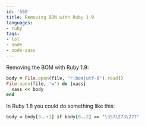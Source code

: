 ```yaml
---
id: '580'
title: Removing BOM with Ruby 1.9
languages:
- ruby
tags:
- lol
- node
- node-sass
---
```

Removing the BOM with Ruby 1.9:


```ruby
body = File.open(file, "r:bom|utf-8").read()
File.open(file, 'w') do |xass| 
  xass << body
end
```
    

In Ruby 1.8 you could do something like this:


```ruby
body = body[3..-1] if body[0..2] == "\357\273\277"
```
    

